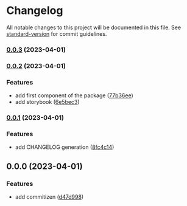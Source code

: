 # Changelog

All notable changes to this project will be documented in this file. See [standard-version](https://github.com/conventional-changelog/standard-version) for commit guidelines.

### [0.0.3](https://github.com/ismaelcostarc/react-aurora/compare/v0.0.2...v0.0.3) (2023-04-01)

### [0.0.2](https://github.com/ismaelcostarc/react-aurora/compare/v0.0.1...v0.0.2) (2023-04-01)


### Features

* add first component of the package ([77b36ee](https://github.com/ismaelcostarc/react-aurora/commit/77b36ee786511de69d35f6f4be3d510790ff9ab7))
* add storybook ([6e5bec3](https://github.com/ismaelcostarc/react-aurora/commit/6e5bec3f133a2be9198fa00740ab74fda37e6d06))

### [0.0.1](https://github.com/ismaelcostarc/react-aurora/compare/v0.0.0...v0.0.1) (2023-04-01)


### Features

* add CHANGELOG generation ([8fc4c14](https://github.com/ismaelcostarc/react-aurora/commit/8fc4c14ae3cc6965fd00440dcc2e855609118c43))

## 0.0.0 (2023-04-01)


### Features

* add commitizen ([d47d998](https://github.com/ismaelcostarc/react-aurora/commit/d47d998aff1d0ea3f4c998413267107f1d40490c))
